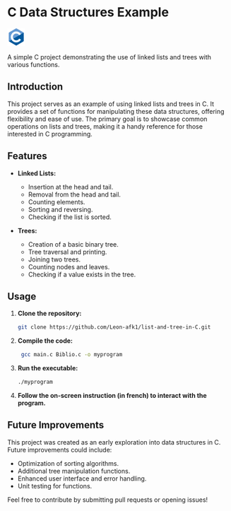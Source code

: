 # C Data Structures Example 
<div>
  <img src="https://github.com/devicons/devicon/blob/master/icons/c/c-original.svg" title="C" **alt="C" width="40"   height="40"/>
</div>






A simple C project demonstrating the use of linked lists and trees with various functions.

## Introduction

This project serves as an example of using linked lists and trees in C. It provides a set of functions for manipulating these data structures, offering flexibility and ease of use. The primary goal is to showcase common operations on lists and trees, making it a handy reference for those interested in C programming.

## Features

- **Linked Lists:**
  - Insertion at the head and tail.
  - Removal from the head and tail.
  - Counting elements.
  - Sorting and reversing.
  - Checking if the list is sorted.

- **Trees:**
  - Creation of a basic binary tree.
  - Tree traversal and printing.
  - Joining two trees.
  - Counting nodes and leaves.
  - Checking if a value exists in the tree.

## Usage

1. **Clone the repository:**

   ```bash
   git clone https://github.com/Leon-afk1/list-and-tree-in-C.git

2. **Compile the code:**

   ```bash
    gcc main.c Biblio.c -o myprogram
   
3. **Run the executable:**

   ```bash
   ./myprogram

4. **Follow the  on-screen instruction (in french) to interact with the program.**

## Future Improvements

This project was created as an early exploration into data structures in C. Future improvements could include:

- Optimization of sorting algorithms.
- Additional tree manipulation functions.
- Enhanced user interface and error handling.
- Unit testing for functions.

Feel free to contribute by submitting pull requests or opening issues!

   
